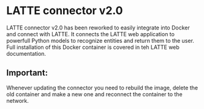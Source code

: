 
# LATTE connector v2.0

LATTE connector v2.0 has been reworked to  easily integrate into Docker and connect with LATTE. It connects the LATTE web application to powerfull Python models to recognize entities and return them to the user. Full installation of this Docker container is covered in teh LATTE web documentation. 

## Important: 
Whenever updating the connector you need to rebuild the image, delete the old container and make a new one and reconnect the container to the network.